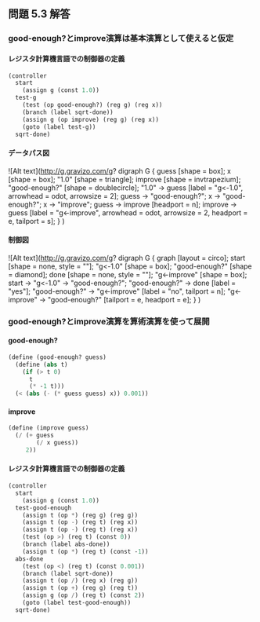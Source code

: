 ## 問題 5.3 解答

### good-enough?とimprove演算は基本演算として使えると仮定

#### レジスタ計算機言語での制御器の定義

```scm
(controller
  start
    (assign g (const 1.0))
  test-g
    (test (op good-enough?) (reg g) (reg x))
    (branch (label sqrt-done))
    (assign g (op improve) (reg g) (reg x))
    (goto (label test-g))
  sqrt-done)
```

#### データパス図

![Alt text](http://g.gravizo.com/g?
  digraph G {
    guess [shape = box];
    x [shape = box];
    "1.0" [shape = triangle];
    improve [shape = invtrapezium];
    "good-enough?" [shape = doublecircle];
    "1.0" -> guess [label = "g<-1.0", arrowhead = odot, arrowsize = 2];
    guess -> "good-enough?";
    x -> "good-enough?";
    x -> "improve";
    guess -> improve [headport = n];
    improve -> guess [label = "g<-improve", arrowhead = odot, arrowsize = 2, headport = e, tailport = s];
  }
)

#### 制御図

![Alt text](http://g.gravizo.com/g?
  digraph G {
    graph [layout = circo];
    start [shape = none, style = ""];
    "g<-1.0" [shape = box];
    "good-enough?" [shape = diamond];
    done [shape = none, style = ""];
    "g<-improve" [shape = box];
    start -> "g<-1.0" -> "good-enough?";
    "good-enough?" -> done [label = "yes"];
    "good-enough?" -> "g<-improve" [label = "no", tailport = n];
    "g<-improve" -> "good-enough?" [tailport = e, headport = e];
  }
)

### good-enough?とimprove演算を算術演算を使って展開

#### good-enough?

```scm
(define (good-enough? guess)
  (define (abs t)
    (if (> t 0)
      t
      (* -1 t)))
  (< (abs (- (* guess guess) x)) 0.001))
```

#### improve

```scm
(define (improve guess)
  (/ (+ guess
        (/ x guess))
     2))
```

#### レジスタ計算機言語での制御器の定義

```scm
(controller
  start
    (assign g (const 1.0))
  test-good-enough
    (assign t (op *) (reg g) (reg g))
    (assign t (op -) (reg t) (reg x))
    (assign t (op -) (reg t) (reg x))
    (test (op >) (reg t) (const 0))
    (branch (label abs-done))
    (assign t (op *) (reg t) (const -1))
  abs-done
    (test (op <) (reg t) (const 0.001))
    (branch (label sqrt-done))
    (assign t (op /) (reg x) (reg g))
    (assign t (op +) (reg g) (reg t))
    (assign g (op /) (reg t) (const 2))
    (goto (label test-good-enough))
  sqrt-done)
```
